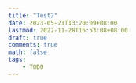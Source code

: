 ```yaml
---
title: "Test2"
date: 2023-05-21T13:20:09+08:00
lastmod: 2022-11-28T16:53:08+08:00
draft: true
comments: true
math: false
tags:
    - TODO
---
```


